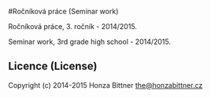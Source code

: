 #Ročníková práce (Seminar work)

Ročníková práce, 3. ročník - 2014/2015.

Seminar work, 3rd grade high school - 2014/2015.

## Licence (License)
Copyright (c) 2014-2015 Honza Bittner <the@honzabittner.cz>
